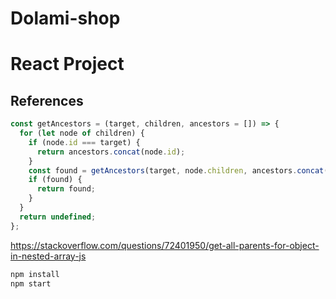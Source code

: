 # Dolami-shop
# React Project
## References

```js
const getAncestors = (target, children, ancestors = []) => {
  for (let node of children) {
    if (node.id === target) {
      return ancestors.concat(node.id);
    }
    const found = getAncestors(target, node.children, ancestors.concat(node.id));
    if (found) {
      return found;
    }
  }
  return undefined;
};
```
https://stackoverflow.com/questions/72401950/get-all-parents-for-object-in-nested-array-js


```sh
npm install
npm start
```